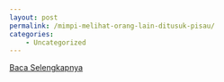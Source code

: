 ```yaml
---
layout: post
permalink: /mimpi-melihat-orang-lain-ditusuk-pisau/
categories:
    - Uncategorized
---
```


[Baca Selengkapnya](/07)